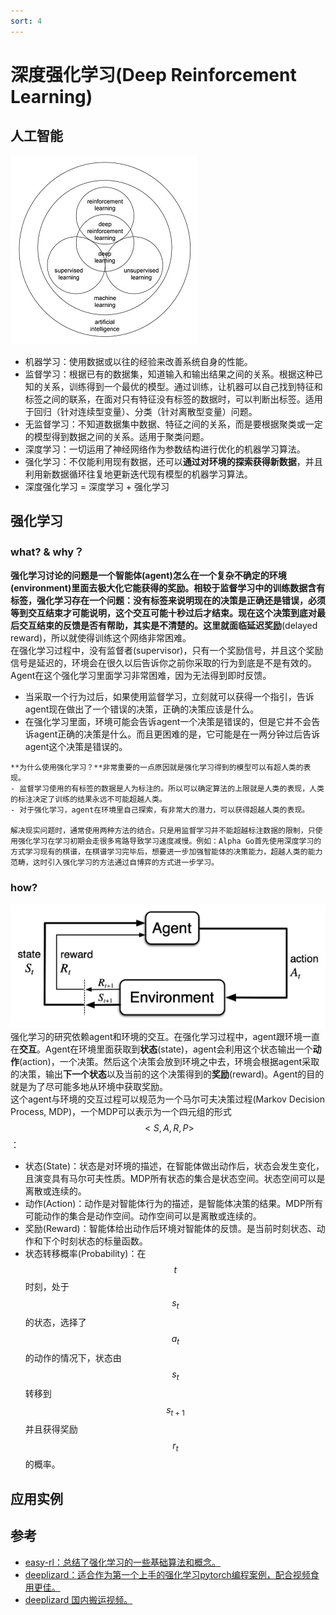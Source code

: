 ```yaml
---
sort: 4
---
```

# 深度强化学习(Deep Reinforcement Learning)

## 人工智能
![人工智能关系](\img\drlclassification.jpg)   
- 机器学习：使用数据或以往的经验来改善系统自身的性能。
- 监督学习：根据已有的数据集，知道输入和输出结果之间的关系。根据这种已知的关系，训练得到一个最优的模型。通过训练，让机器可以自己找到特征和标签之间的联系，在面对只有特征没有标签的数据时，可以判断出标签。适用于回归（针对连续型变量）、分类（针对离散型变量）问题。
- 无监督学习：不知道数据集中数据、特征之间的关系，而是要根据聚类或一定的模型得到数据之间的关系。适用于聚类问题。
- 深度学习：一切运用了神经网络作为参数结构进行优化的机器学习算法。
- 强化学习：不仅能利用现有数据，还可以**通过对环境的探索获得新数据**，并且利用新数据循环往复地更新迭代现有模型的机器学习算法。
- 深度强化学习 = 深度学习 + 强化学习

## 强化学习
### what? & why？
**强化学习讨论的问题是一个智能体(agent)怎么在一个复杂不确定的环境(environment)里面去极大化它能获得的奖励。**相较于监督学习中的训练数据含有标签，强化学习存在一个问题：没有标签来说明现在的决策是正确还是错误，必须等到交互结束才可能说明，这个交互可能十秒过后才结束。现在这个决策到底对最后交互结束的反馈是否有帮助，其实是不清楚的。这里就面临**延迟奖励**(delayed reward)，所以就使得训练这个网络非常困难。  
在强化学习过程中，没有监督者(supervisor)，只有一个奖励信号，并且这个奖励信号是延迟的，环境会在很久以后告诉你之前你采取的行为到底是不是有效的。Agent在这个强化学习里面学习非常困难，因为无法得到即时反馈。
- 当采取一个行为过后，如果使用监督学习，立刻就可以获得一个指引，告诉agent现在做出了一个错误的决策，正确的决策应该是什么。
- 在强化学习里面，环境可能会告诉agent一个决策是错误的，但是它并不会告诉agent正确的决策是什么。而且更困难的是，它可能是在一两分钟过后告诉agent这个决策是错误的。  

```note
**为什么使用强化学习？**非常重要的一点原因就是强化学习得到的模型可以有超人类的表现。  
- 监督学习使用的有标签的数据是人为标注的。所以可以确定算法的上限就是人类的表现，人类的标注决定了训练的结果永远不可能超越人类。
- 对于强化学习，agent在环境里自己探索，有非常大的潜力，可以获得超越人类的表现。

解决现实问题时，通常使用两种方法的结合。只是用监督学习并不能超越标注数据的限制，只使用强化学习在学习初期会走很多弯路导致学习速度减慢。例如：Alpha Go首先使用深度学习的方式学习现有的棋谱，在棋谱学习完毕后，想要进一步加强智能体的决策能力，超越人类的能力范畴，这时引入强化学习的方法通过自博弈的方式进一步学习。
```

### how?
![强化学习交互过程](\img\drl1.png)   
强化学习的研究依赖agent和环境的交互。在强化学习过程中，agent跟环境一直在**交互**。Agent在环境里面获取到**状态**(state)，agent会利用这个状态输出一个**动作**(action)，一个决策。然后这个决策会放到环境之中去，环境会根据agent采取的决策，输出**下一个状态**以及当前的这个决策得到的**奖励**(reward)。Agent的目的就是为了尽可能多地从环境中获取奖励。  
这个agent与环境的交互过程可以规范为一个马尔可夫决策过程(Markov Decision Process, MDP)，一个MDP可以表示为一个四元组的形式$$<S,A,R,P>$$：  
- 状态(State)：状态是对环境的描述，在智能体做出动作后，状态会发生变化，且演变具有马尔可夫性质。MDP所有状态的集合是状态空间。状态空间可以是离散或连续的。  
- 动作(Action)：动作是对智能体行为的描述，是智能体决策的结果。MDP所有可能动作的集合是动作空间。动作空间可以是离散或连续的。
- 奖励(Reward)：智能体给出动作后环境对智能体的反馈。是当前时刻状态、动作和下个时刻状态的标量函数。
- 状态转移概率(Probability)：在$$t$$时刻，处于$$s_t$$的状态，选择了$$a_t$$的动作的情况下，状态由$$s_t$$转移到$$s_{t+1}$$并且获得奖励$$r_t$$的概率。  

## 应用实例


## 参考
- [easy-rl：总结了强化学习的一些基础算法和概念。](https://datawhalechina.github.io/easy-rl/#/)   
- [deeplizard：适合作为第一个上手的强化学习pytorch编程案例，配合视频食用更佳。](https://deeplizard.com/)  
- [deeplizard 国内搬运视频。](https://www.bilibili.com/video/BV15K411N7CF?spm_id_from=333.999.0.0)